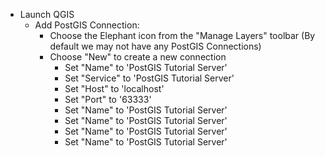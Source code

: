 * Launch QGIS
	* Add PostGIS Connection:
		* Choose the Elephant icon from the "Manage Layers" toolbar (By default we may not have any PostGIS Connections)
		* Choose "New" to create a new connection
			* Set "Name" to 'PostGIS Tutorial Server'
			* Set "Service" to 'PostGIS Tutorial Server'
			* Set "Host" to 'localhost'
			* Set "Port" to '63333'
			* Set "Name" to 'PostGIS Tutorial Server'
			* Set "Name" to 'PostGIS Tutorial Server'
			* Set "Name" to 'PostGIS Tutorial Server'
			* Set "Name" to 'PostGIS Tutorial Server'